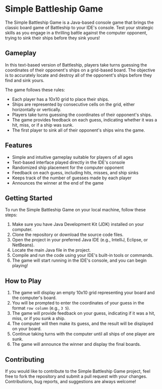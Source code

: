 # Simple Battleship Game

The Simple Battleship Game is a Java-based console game that brings the classic board game of Battleship to your IDE's console. Test your strategic skills as you engage in a thrilling battle against the computer opponent, trying to sink their ships before they sink yours!

## Gameplay

In this text-based version of Battleship, players take turns guessing the coordinates of their opponent's ships on a grid-based board. The objective is to accurately locate and destroy all of the opponent's ships before they find and sink yours.

The game follows these rules:
- Each player has a 10x10 grid to place their ships.
- Ships are represented by consecutive cells on the grid, either horizontally or vertically.
- Players take turns guessing the coordinates of their opponent's ships.
- The game provides feedback on each guess, indicating whether it was a hit, miss, or if a ship was sunk.
- The first player to sink all of their opponent's ships wins the game.

## Features

- Simple and intuitive gameplay suitable for players of all ages
- Text-based interface played directly in the IDE's console
- Randomized ship placement for the computer opponent
- Feedback on each guess, including hits, misses, and ship sinks
- Keeps track of the number of guesses made by each player
- Announces the winner at the end of the game

## Getting Started

To run the Simple Battleship Game on your local machine, follow these steps:

1. Make sure you have Java Development Kit (JDK) installed on your computer.
2. Clone the repository or download the source code files.
3. Open the project in your preferred Java IDE (e.g., IntelliJ, Eclipse, or NetBeans).
4. Locate the main Java file in the project.
5. Compile and run the code using your IDE's built-in tools or commands.
6. The game will start running in the IDE's console, and you can begin playing!

## How to Play

1. The game will display an empty 10x10 grid representing your board and the computer's board.
2. You will be prompted to enter the coordinates of your guess in the format `row column` (e.g., `3 5`).
3. The game will provide feedback on your guess, indicating if it was a hit, miss, or if you sunk a ship.
4. The computer will then make its guess, and the result will be displayed on your board.
5. Continue taking turns with the computer until all ships of one player are sunk.
6. The game will announce the winner and display the final boards.

## Contributing

If you would like to contribute to the Simple Battleship Game project, feel free to fork the repository and submit a pull request with your changes. Contributions, bug reports, and suggestions are always welcome!
